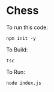 # Chess
To run this code:
```
npm init -y
```
To Build:
```
tsc
```
To Run:

```
node index.js 
```
